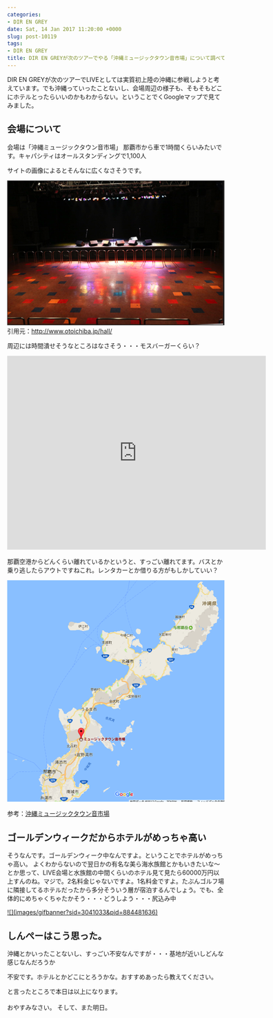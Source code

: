 ```yaml
---
categories:
- DIR EN GREY
date: Sat, 14 Jan 2017 11:20:00 +0000
slug: post-10119
tags:
- DIR EN GREY
title: DIR EN GREYが次のツアーでやる「沖縄ミュージックタウン音市場」について調べてみた
---
```


DIR EN GREYが次のツアーでLIVEとしては実質初上陸の沖縄に参戦しようと考えています。でも沖縄っていったことないし、会場周辺の様子も、そもそもどこにホテルとったらいいのかもわからない。ということでくGoogleマップで見てみました。<!--more--><h2>会場について</h2>

会場は「沖縄ミュージックタウン音市場」
那覇市から車で1時間くらいみたいです。キャパシティはオールスタンディングで1,100人

サイトの画像によるとそんなに広くなさそうです。

![](images/d8549130f0dac0c371705c8bff7fcee8.png)
引用元：<a href="http://www.otoichiba.jp/hall/">http://www.otoichiba.jp/hall/</a>

周辺には時間潰せそうなところはなさそう・・・モスバーガーくらい？
<iframe src="https://www.google.com/maps/embed?pb=!1m18!1m12!1m3!1d3575.734202070193!2d127.79718431503264!3d26.335104983379825!2m3!1f0!2f0!3f0!3m2!1i1024!2i768!4f13.1!3m3!1m2!1s0x34e5120d95fd481b%3A0x6f3d6d1d0b61f0ed!2z44Of44Ol44O844K444OD44Kv44K_44Km44Oz6Z-z5biC5aC0!5e0!3m2!1sja!2sjp!4v1484394368259" width="600" height="450" frameborder="0" style="border:0" allowfullscreen></iframe>

那覇空港からどんくらい離れているかというと、すっごい離れてます。バスとか乗り逃したらアウトですねこれ。レンタカーとか借りる方がもしかしていい？

![](images/5367d9462b19e66a3e07f00c3b002b24.png)


参考：<a href="http://www.otoichiba.jp/">沖縄ミュージックタウン音市場</a>


<h2>ゴールデンウィークだからホテルがめっちゃ高い</h2>

そうなんです。ゴールデンウィーク中なんですよ。ということでホテルがめっちゃ高い。
よくわからないので翌日かの有名な美ら海水族館とかもいきたいな〜とか思って、LIVE会場と水族館の中間くらいのホテル見て見たら60000万円以上すんのね。マジで。2名料金じゃないですよ。1名料金ですよ。たぶんゴルフ場に隣接してるホテルだったから多分そういう層が宿泊するんでしょう。でも、全体的にめちゃくちゃたかそう・・・どうしよう・・・尻込み中

<script language="javascript" src="//ad.jp.ap.valuecommerce.com/servlet/jsbanner?sid=3041033&pid=884481636"></script><noscript><a href="//ck.jp.ap.valuecommerce.com/servlet/referral?sid=3041033&pid=884481636" target="_blank" rel="nofollow">![](images/gifbanner?sid=3041033&pid=884481636)</a></noscript>

<h2>しんぺーはこう思った。</h2>

沖縄とかいったことないし、すっごい不安なんですが・・・基地が近いしどんな感じなんだろうか

不安です。ホテルとかどこにとろうかな。おすすめあったら教えてください。

と言ったところで本日は以上になります。<br><br>おやすみなさい。
そして、また明日。